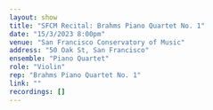 ```yaml
---
layout: show
title: "SFCM Recital: Brahms Piano Quartet No. 1"
date: "15/3/2023 8:00pm"
venue: "San Francisco Conservatory of Music"
address: "50 Oak St, San Francisco"
ensemble: "Piano Quartet"
role: "Violin"
rep: "Brahms Piano Quartet No. 1"
link: ""
recordings: []
---
```

